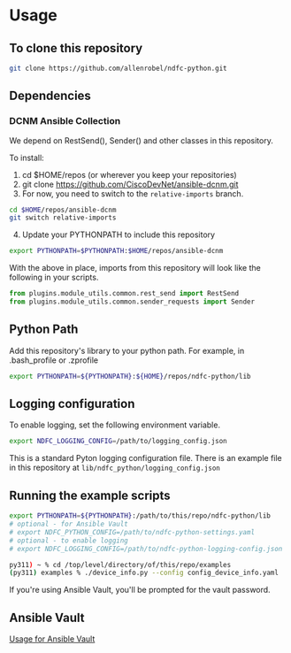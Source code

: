 # Usage

## To clone this repository

```bash
git clone https://github.com/allenrobel/ndfc-python.git
```

## Dependencies


### DCNM Ansible Collection

We depend on RestSend(), Sender() and other classes in this repository.

To install:

1. cd $HOME/repos (or wherever you keep your repositories)
2. git clone https://github.com/CiscoDevNet/ansible-dcnm.git
3. For now, you need to switch to the ``relative-imports`` branch.

```bash
cd $HOME/repos/ansible-dcnm
git switch relative-imports
```

4. Update your PYTHONPATH to include this repository

```bash
export PYTHONPATH=$PYTHONPATH:$HOME/repos/ansible-dcnm
```

With the above in place, imports from this repository will look like the following in your scripts.

```python
from plugins.module_utils.common.rest_send import RestSend
from plugins.module_utils.common.sender_requests import Sender
```

<!---
Commenting this section out until we have replaced the fabric scripts and libraries...

## Fabric Characteristics

The characteristics of the child/site fabrics are as follows (see also the included PDF for a topology).

1. 2 Spine acting as Route Reflectors for all Leaf and Border Gateway
2. 4 Leaf / VTEP (2 VPC pairs using fabric-peering for their virtual peer-link)
3. 2 Border Gateway / VTEP
4. 2 VRF: v1 and v2
5. L3 (ipv4 / ipv6) connectivity between VRF v1 and v2 (import/export of route-targets)
6. L2 connectivity within each VRF
7. OSPF underlay
8. VXLAN/EVPN Replication Mode: Ingress

Spines and Leafs can be added/removed by updating the Common Role Variables described below.

-->


## Python Path

Add this repository's library to your python path.  For example, in .bash_profile or .zprofile

```bash
export PYTHONPATH=${PYTHONPATH}:${HOME}/repos/ndfc-python/lib
```

## Logging configuration

To enable logging, set the following environment variable.

```bash
export NDFC_LOGGING_CONFIG=/path/to/logging_config.json
```

This is a standard Pyton logging configuration file.  There is an example
file in this repository at ``lib/ndfc_python/logging_config.json``

## Running the example scripts

```bash
export PYTHONPATH=${PYTHONPATH}:/path/to/this/repo/ndfc-python/lib
# optional - for Ansible Vault
# export NDFC_PYTHON_CONFIG=/path/to/ndfc-python-settings.yaml
# optional - to enable logging
# export NDFC_LOGGING_CONFIG=/path/to/ndfc-python-logging-config.json

py311) ~ % cd /top/level/directory/of/this/repo/examples
(py311) examples % ./device_info.py --config config_device_info.yaml
```

If you're using Ansible Vault, you'll be prompted for the vault password.

## Ansible Vault
[Usage for Ansible Vault](ansible_vault.md)
